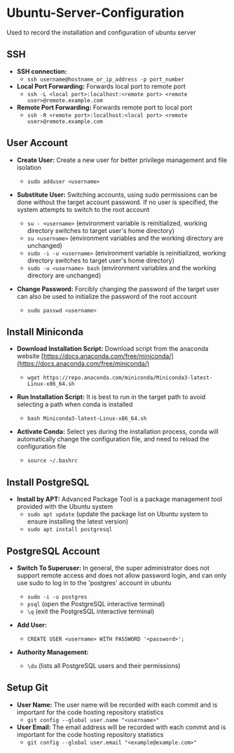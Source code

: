 # Ubuntu-Server-Configuration
Used to record the installation and configuration of ubuntu server

## SSH
* **SSH connection:**
   * `ssh username@hostname_or_ip_address -p port_number`
* **Local Port Forwarding:** Forwards local port to remote port
   * `ssh -L <local port>:localhost:<remote port> <remote user>@remote.example.com`
* **Remote Port Forwarding:** Forwards remote port to local port
   * `ssh -R <remote port>:localhost:<local port> <remote user>@remote.example.com`

## User Account
* **Create User:** Create a new user for better privilege management and file isolation
    * `sudo adduser <username>`

* **Substitute User:** Switching accounts, using sudo permissions can be done without the target account password. If no user is specified, the system attempts to switch to the root account
   * `su - <username>` (environment variable is reinitialized, working directory switches to target user's home directory)
   * `su <username>` (environment variables and the working directory are unchanged)
   * `sudo -i -u <username>` (environment variable is reinitialized, working directory switches to target user's home directory)
   * `sudo -u <username> bash` (environment variables and the working directory are unchanged)

* **Change Password:** Forcibly changing the password of the target user can also be used to initialize the password of the root account
   * `sudo passwd <username>` 

## Install Miniconda
* **Download Installation Script:** Download script from the anaconda website [https://docs.anaconda.com/free/miniconda/](https://docs.anaconda.com/free/miniconda/)
    * `wget https://repo.anaconda.com/miniconda/Miniconda3-latest-Linux-x86_64.sh`

* **Run Installation Script:** It is best to run in the target path to avoid selecting a path when conda is installed
    * `bash Miniconda3-latest-Linux-x86_64.sh`

* **Activate Conda:** Select yes during the installation process, conda will automatically change the configuration file, and need to reload the configuration file
    * `source ~/.bashrc`

## Install PostgreSQL
* **Install by APT:** Advanced Package Tool is a package management tool provided with the Ubuntu system
   * `sudo apt update` (update the package list on Ubuntu system to ensure installing the latest version)
   * `sudo apt install postgresql`
 
## PostgreSQL Account
* **Switch To Superuser:** In general, the super administrator does not support remote access and does not allow password login, and can only use sudo to log in to the 'postgres' account in ubuntu
   * `sudo -i -u postgres`
   * `psql` (open the PostgreSQL interactive terminal)
   * `\q` (exit the PostgreSQL interactive terminal)

* **Add User:**
   * `CREATE USER <username> WITH PASSWORD '<password>';`
 
* **Authority Management:**
   * `\du` (lists all PostgreSQL users and their permissions)

## Setup Git
* **User Name:** The user name will be recorded with each commit and is important for the code hosting repository statistics
   * `git config --global user.name "<username>"`
* **User Email:** The email address will be recorded with each commit and is important for the code hosting repository statistics
   * `git config --global user.email "<example@example.com>"`
